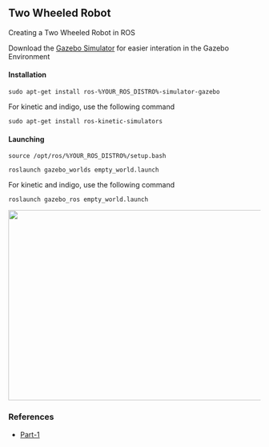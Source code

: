 ## Two Wheeled Robot

Creating a Two Wheeled Robot in ROS



Download the [Gazebo Simulator](http://wiki.ros.org/simulator_gazebo/Tutorials/StartingGazebo) for easier interation in the Gazebo Environment

#### Installation
```sudo apt-get install ros-%YOUR_ROS_DISTRO%-simulator-gazebo```

For kinetic and indigo, use the following command

```sudo apt-get install ros-kinetic-simulators```

#### Launching

```source /opt/ros/%YOUR_ROS_DISTRO%/setup.bash```

```roslaunch gazebo_worlds empty_world.launch```

For kinetic and indigo, use the following command

```roslaunch gazebo_ros empty_world.launch```

<p align="center">
  <img width="700" height="380" src="/Two Wheeled Robot/images/Gazebo Empty World.png">
</p>

### References

- [Part-1](http://www.theconstructsim.com/exploring-ros-2-wheeled-robot-part-01/)
